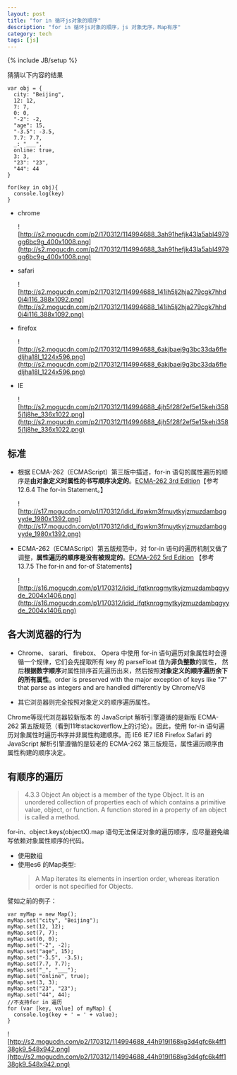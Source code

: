 ```yaml
---
layout: post
title: "for in 循环js对象的顺序"
description: "for in 循环js对象的顺序，js 对象无序，Map有序"
category: tech
tags: [js]
---
```

{% include JB/setup %}

猜猜以下内容的结果

    var obj = {
      city: "Beijing",
      12: 12,
      7: 7,
      0: 0,
      "-2": -2,
      "age": 15,
      "-3.5": -3.5,
      7.7: 7.7,
      _: "___",
      online: true,
      3: 3,
      "23": "23",
      "44": 44
    }

    for(key in obj){
      console.log(key)
    }
    
- chrome

    ![http://s2.mogucdn.com/p2/170312/114994688_3ah91hefjk43la5abl4979gg6bc9g_400x1008.png](http://s2.mogucdn.com/p2/170312/114994688_3ah91hefjk43la5abl4979gg6bc9g_400x1008.png)

- safari

    ![http://s2.mogucdn.com/p2/170312/114994688_141ih5lj2hja279cgk7hhd0i4i116_388x1092.png](http://s2.mogucdn.com/p2/170312/114994688_141ih5lj2hja279cgk7hhd0i4i116_388x1092.png)

- firefox

    ![http://s2.mogucdn.com/p2/170312/114994688_6akjbaej9g3bc33da6fledljha18l_1224x596.png](http://s2.mogucdn.com/p2/170312/114994688_6akjbaej9g3bc33da6fledljha18l_1224x596.png)

- IE

    ![http://s2.mogucdn.com/p2/170312/114994688_4jh5f28f2ef5e15kehi3585j1j8he_336x1022.png](http://s2.mogucdn.com/p2/170312/114994688_4jh5f28f2ef5e15kehi3585j1j8he_336x1022.png)

## 标准

- 根据 ECMA-262（ECMAScript）第三版中描述，for-in 语句的属性遍历的顺序是**由对象定义时属性的书写顺序决定的**。[ECMA-262 3rd Edition](http://www.ecma-international.org/publications/files/ECMA-ST-ARCH/ECMA-262,%203rd%20edition,%20December%201999.pdf)【参考12.6.4 The for-in Statement。】

   ![http://s17.mogucdn.com/p1/170312/idid_ifqwkm3fmuytkyjzmuzdambqgyyde_1980x1392.png](http://s17.mogucdn.com/p1/170312/idid_ifqwkm3fmuytkyjzmuzdambqgyyde_1980x1392.png)

- ECMA-262（ECMAScript）第五版规范中，对 for-in 语句的遍历机制又做了调整，**属性遍历的顺序是没有被规定的**。[ECMA-262 5rd Edition](http://www.ecma-international.org/publications/files/ECMA-ST/Ecma-262.pdf)
【参考13.7.5 The for‑in and for‑of Statements】

    ![http://s16.mogucdn.com/p1/170312/idid_ifqtknrqgmytkyjzmuzdambqgyyde_2004x1406.png](http://s16.mogucdn.com/p1/170312/idid_ifqtknrqgmytkyjzmuzdambqgyyde_2004x1406.png)

## 各大浏览器的行为

- Chrome、 sarari、 firebox、 Opera 中使用 for-in     语句遍历对象属性时会遵循一个规律，它们会先提取所有 key 的 parseFloat 值为**非负整数**的属性， 然后**根据数字顺序**对属性排序首先遍历出来，然后按照**对象定义的顺序遍历余下的所有属性**。order is preserved with the major exception of keys like "7" that parse as integers and are handled differently by Chrome/V8

- 其它浏览器则完全按照对象定义的顺序遍历属性。

Chrome等现代浏览器较新版本 的 JavaScript 解析引擎遵循的是新版 ECMA-262 第五版规范（看到11年stackoverflow上的讨论）。因此，使用 for-in 语句遍历对象属性时遍历书序并非属性构建顺序。而 IE6 IE7 IE8 Firefox Safari 的 JavaScript 解析引擎遵循的是较老的 ECMA-262 第三版规范，属性遍历顺序由属性构建的顺序决定。

## 有顺序的遍历

> 4.3.3 Object
    An object is a member of the type Object. It is an unordered collection of properties each of which contains a primitive value, object, or function. A function stored in a property of an object is called a method. 

for-in、object.keys(objectX).map 语句无法保证对象的遍历顺序，应尽量避免编写依赖对象属性顺序的代码。

- 使用数组
- 使用es6 的Map类型:
    > A Map iterates its elements in insertion order, whereas iteration order is not specified for Objects.


譬如之前的例子：

    var myMap = new Map();
    myMap.set("city", "Beijing");
    myMap.set(12, 12);
    myMap.set(7, 7);
    myMap.set(0, 0);
    myMap.set("-2", -2);
    myMap.set("age", 15);
    myMap.set("-3.5", -3.5);
    myMap.set(7.7, 7.7);
    myMap.set("_", "___");
    myMap.set("online", true);
    myMap.set(3, 3);
    myMap.set("23", "23");
    myMap.set("44", 44);
    //不支持for in 遍历
    for (var [key, value] of myMap) {
      console.log(key + ' = ' + value);
    }
    
![http://s2.mogucdn.com/p2/170312/114994688_44h919l168kg3d4gfc6k4ff138gk9_548x942.png](http://s2.mogucdn.com/p2/170312/114994688_44h919l168kg3d4gfc6k4ff138gk9_548x942.png)